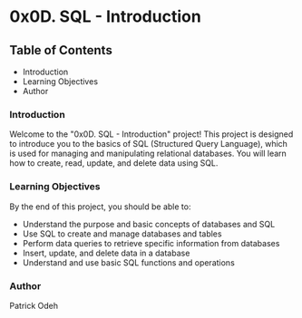 # 0x0D. SQL - Introduction

## Table of Contents

- Introduction
- Learning Objectives
- Author

### Introduction

Welcome to the "0x0D. SQL - Introduction" project! This project is designed to introduce you to the basics of SQL (Structured Query Language), which is used for managing and manipulating relational databases. You will learn how to create, read, update, and delete data using SQL.

### Learning Objectives

By the end of this project, you should be able to:

- Understand the purpose and basic concepts of databases and SQL
- Use SQL to create and manage databases and tables
- Perform data queries to retrieve specific information from databases
- Insert, update, and delete data in a database
- Understand and use basic SQL functions and operations

### Author
Patrick Odeh
